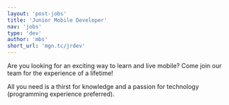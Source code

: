 ```yaml
---
layout: 'post-jobs'
title: 'Junior Mobile Developer'
nav: 'jobs'
type: 'dev'
author: 'mbs'
short_url: 'mgn.tc/jrdev'
---
```

Are you looking for an exciting way to learn and live mobile? Come join our team for the experience of a lifetime!

All you need is a thirst for knowledge and a passion for technology (programming experience preferred).